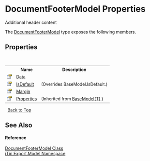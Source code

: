# DocumentFooterModel Properties
Additional header content 

The <a href="cefbe81a-a024-dc8a-bc8c-bc7cf73dd579">DocumentFooterModel</a> type exposes the following members.


## Properties
&nbsp;<table><tr><th></th><th>Name</th><th>Description</th></tr><tr><td>![Public property](media/pubproperty.gif "Public property")</td><td><a href="e2fba3a3-9480-8658-7a9b-d9f33bf385d8">Data</a></td><td /></tr><tr><td>![Public property](media/pubproperty.gif "Public property")</td><td><a href="8f5ae1f6-7bf2-3a30-d65f-82fa0e3bb291">IsDefault</a></td><td> (Overrides BaseModel.IsDefault.)</td></tr><tr><td>![Public property](media/pubproperty.gif "Public property")</td><td><a href="0c80f13e-9adc-f70b-75ec-b70d3564061f">Margin</a></td><td /></tr><tr><td>![Public property](media/pubproperty.gif "Public property")</td><td><a href="7e88785e-5670-4515-defa-d3f60ae16111">Properties</a></td><td> (Inherited from <a href="6632f561-4175-f1f2-939c-ac8b10159529">BaseModel(T)</a>.)</td></tr></table>&nbsp;
<a href="#documentfootermodel-properties">Back to Top</a>

## See Also


#### Reference
<a href="cefbe81a-a024-dc8a-bc8c-bc7cf73dd579">DocumentFooterModel Class</a><br /><a href="ef57ffcc-e95e-b212-5a46-9aa6f5a3511f">iTin.Export.Model Namespace</a><br />